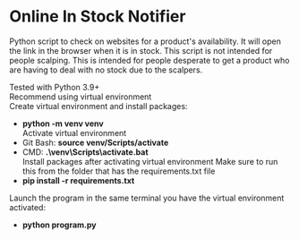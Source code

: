 # Online In Stock Notifier
Python script to check on websites for a product's availability. It will open the link in the browser when it is in stock. This script is not intended for people scalping. This is intended for people desperate to get a product who are having to deal with no stock due to the scalpers.

Tested with Python 3.9+ <br/>
Recommend using virtual environment <br/>
Create virtual environment and install packages: <br/>
- **python -m venv venv** <br/>
Activate virtual environment <br/>
- Git Bash: **source venv/Scripts/activate** <br/>
- CMD: **.\venv\Scripts\activate.bat** <br/>
Install packages after activating virtual environment
Make sure to run this from the folder that has the requirements.txt file
- **pip install -r requirements.txt** <br/>

Launch the program in the same terminal you have the virtual environment activated: <br/>
- **python program.py**
